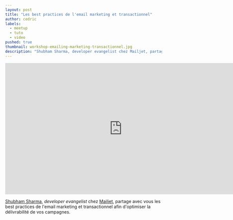 ```yaml
---
layout: post
title: "Les best practices de l'email marketing et transactionnel"
author: cedric
labels:
  - meetup
  - tuto
  - video
pushed: true
thumbnail: workshop-emailing-marketing-transactionnel.jpg
description: "Shubham Sharma, developer evangelist chez Mailjet, partage avec vous les best practices de l'email marketing et transactionnel afin d'optimiser la délivrabilité de vos campagnes."
---
```


<div class="video-wrapper"><iframe width="750" height="422" src="https://www.youtube.com/embed/jEBDJQP8qyU?showinfo=0" frameborder="0" allowfullscreen></iframe></div>

[Shubham Sharma](https://twitter.com/shub_s), *developer evangelist* chez [Mailjet](http://mailjet.com/), partage avec vous les best practices de l'email marketing et transactionnel afin d'optimiser la délivrabilité de vos campagnes.
